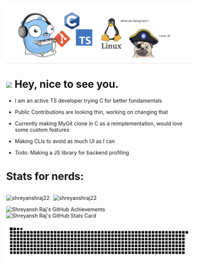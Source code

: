 <img alt="banner" src="/assets/bannerImg.png">

<div style="width:100%; height:1px; background-color:#E0E0E0;"></div>
<!-- 
<p align="left"> <img src="https://komarev.com/ghpvc/?username=shreyanshraj22&label=Profile%20views&color=0e75b6&style=flat" alt="shreyanshraj22" /> </p> -->

<h1><img src="https://emojis.slackmojis.com/emojis/images/1531849430/4246/blob-sunglasses.gif?1531849430" width="30"/> Hey, nice to see you.</h1>


- I am an active TS developer trying C for better fundamentals 

- Public Contributions are looking thin, working on changing that 

- Currently making MyGit clone in C as a reimplementation, would love some custom features

- Making CLIs to avoid as much UI as I can 

- Todo: Making a JS library for backend profiling

<h1> Stats for nerds: </h1>

<div style="display: flex; width: 100%; gap: 10px">
<p><img  src="https://github-readme-streak-stats.herokuapp.com/?user=shreyanshraj22&" alt="shreyanshraj22" style="height: 200px;" /></p>

<p><img  src="https://github-readme-stats.vercel.app/api/top-langs?username=shreyanshraj22&show_icons=true&locale=en&layout=compact" alt="shreyanshraj22" style="height: 200px;" /></p>

</div>

<div align="left">
    <img src="https://github-profile-summary-cards.vercel.app/api/cards/profile-details?username=ShreyanshRaj22&theme=github" alt="Shreyansh Raj's GitHub Achievements" />
</div>

<div align="left">
    <img src="http://github-profile-summary-cards.vercel.app/api/cards/stats?username=ShreyanshRaj22&theme=github" alt="Shreyansh Raj's GitHub Stats Card" />
</div>




![Snake animation](https://raw.githubusercontent.com/ShreyanshRaj22/ShreyanshRaj22/output/github-snake.svg)